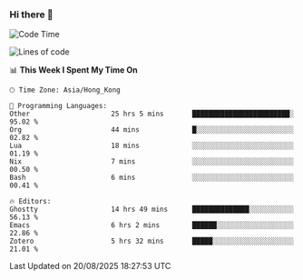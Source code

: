 ### Hi there 👋

<!--
**nicehiro/nicehiro** is a ✨ _special_ ✨ repository because its `README.md` (this file) appears on your GitHub profile.

Here are some ideas to get you started:

- 🔭 I’m currently working on ...
- 🌱 I’m currently learning ...
- 👯 I’m looking to collaborate on ...
- 🤔 I’m looking for help with ...
- 💬 Ask me about ...
- 📫 How to reach me: ...
- 😄 Pronouns: ...
- ⚡ Fun fact: ...
-->

<!--START_SECTION:waka-->
![Code Time](http://img.shields.io/badge/Code%20Time-922%20hrs-blue)

![Lines of code](https://img.shields.io/badge/From%20Hello%20World%20I%27ve%20Written-1.7%20million%20lines%20of%20code-blue)

📊 **This Week I Spent My Time On** 

```text
🕑︎ Time Zone: Asia/Hong_Kong

💬 Programming Languages: 
Other                    25 hrs 5 mins       ████████████████████████░   95.02 % 
Org                      44 mins             █░░░░░░░░░░░░░░░░░░░░░░░░   02.82 % 
Lua                      18 mins             ░░░░░░░░░░░░░░░░░░░░░░░░░   01.19 % 
Nix                      7 mins              ░░░░░░░░░░░░░░░░░░░░░░░░░   00.50 % 
Bash                     6 mins              ░░░░░░░░░░░░░░░░░░░░░░░░░   00.41 % 

🔥 Editors: 
Ghostty                  14 hrs 49 mins      ██████████████░░░░░░░░░░░   56.13 % 
Emacs                    6 hrs 2 mins        ██████░░░░░░░░░░░░░░░░░░░   22.86 % 
Zotero                   5 hrs 32 mins       █████░░░░░░░░░░░░░░░░░░░░   21.01 % 
```


 Last Updated on 20/08/2025 18:27:53 UTC
<!--END_SECTION:waka-->
